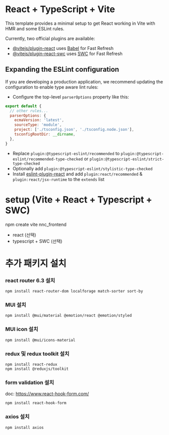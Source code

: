 # React + TypeScript + Vite

This template provides a minimal setup to get React working in Vite with HMR and some ESLint rules.

Currently, two official plugins are available:

- [@vitejs/plugin-react](https://github.com/vitejs/vite-plugin-react/blob/main/packages/plugin-react/README.md) uses [Babel](https://babeljs.io/) for Fast Refresh
- [@vitejs/plugin-react-swc](https://github.com/vitejs/vite-plugin-react-swc) uses [SWC](https://swc.rs/) for Fast Refresh

## Expanding the ESLint configuration

If you are developing a production application, we recommend updating the configuration to enable type aware lint rules:

- Configure the top-level `parserOptions` property like this:

```js
export default {
  // other rules...
  parserOptions: {
    ecmaVersion: 'latest',
    sourceType: 'module',
    project: ['./tsconfig.json', './tsconfig.node.json'],
    tsconfigRootDir: __dirname,
  },
}
```

- Replace `plugin:@typescript-eslint/recommended` to `plugin:@typescript-eslint/recommended-type-checked` or `plugin:@typescript-eslint/strict-type-checked`
- Optionally add `plugin:@typescript-eslint/stylistic-type-checked`
- Install [eslint-plugin-react](https://github.com/jsx-eslint/eslint-plugin-react) and add `plugin:react/recommended` & `plugin:react/jsx-runtime` to the `extends` list

# setup (Vite + React + Typescript + SWC)  
npm create vite nnc_frontend
- react (선택)
- typescript + SWC (선택)
# 추가 패키지 설치
### react router 6.3 설치  
```angular2html
npm install react-router-dom localforage match-sorter sort-by  
```
### MUI 설치  
```angular2html
npm install @mui/material @emotion/react @emotion/styled  
```
### MUI icon 설치  
```angular2html
npm install @mui/icons-material 
```
### redux 및 redux toolkit 설치
```angular2html
npm install react-redux
npm install @reduxjs/toolkit
```
### form validation 설치  
doc: https://www.react-hook-form.com/
```angular2html
npm install react-hook-form
```
### axios 설치
```angular2html
npm install axios
```